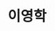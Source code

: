 ---
layout: hubs
key: Q56651426
title: 이영학
name: 이영학
image: 
description: 이상실 전 상공은행장의 자녀
score: 3.967156017056737e-05
degree: 5
---